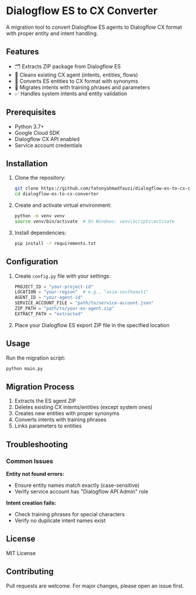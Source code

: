 # Dialogflow ES to CX Converter

A migration tool to convert Dialogflow ES agents to Dialogflow CX format with proper entity and intent handling.

## Features

- 🗂️ Extracts ZIP package from Dialogflow ES
- 🧹 Cleans existing CX agent (intents, entities, flows)
- 🔄 Converts ES entities to CX format with synonyms
- 💬 Migrates intents with training phrases and parameters
- ✅ Handles system intents and entity validation

## Prerequisites

- Python 3.7+
- Google Cloud SDK
- Dialogflow CX API enabled
- Service account credentials

## Installation

1. Clone the repository:
   ```bash
   git clone https://github.com/fatonyahmadfauzi/dialogflow-es-to-cx-converter.git
   cd dialogflow-es-to-cx-converter
   ```
2. Create and activate virtual environment:
   ```bash
   python -m venv venv
   source venv/bin/activate  # On Windows: venv\Scripts\activate
   ```
3. Install dependencies:
   ```bash
   pip install -r requirements.txt
   ```

## Configuration

1. Create `config.py` file with your settings:
   ```python
   PROJECT_ID = "your-project-id"
   LOCATION = "your-region"  # e.g., "asia-southeast1"
   AGENT_ID = "your-agent-id"
   SERVICE_ACCOUNT_FILE = "path/to/service-account.json"
   ZIP_PATH = "path/to/your-es-agent.zip"
   EXTRACT_PATH = "extracted"
   ```
2. Place your Dialogflow ES export ZIP file in the specified location

## Usage

Run the migration script:

```bash
python main.py
```

## Migration Process

1. Extracts the ES agent ZIP
2. Deletes existing CX intents/entities (except system ones)
3. Creates new entities with proper synonyms
4. Converts intents with training phrases
5. Links parameters to entities

## Troubleshooting

### Common Issues

**Entity not found errors:**

- Ensure entity names match exactly (case-sensitive)
- Verify service account has "Dialogflow API Admin" role

**Intent creation fails:**

- Check training phrases for special characters
- Verify no duplicate intent names exist

## License

MIT License

## Contributing

Pull requests are welcome. For major changes, please open an issue first.
